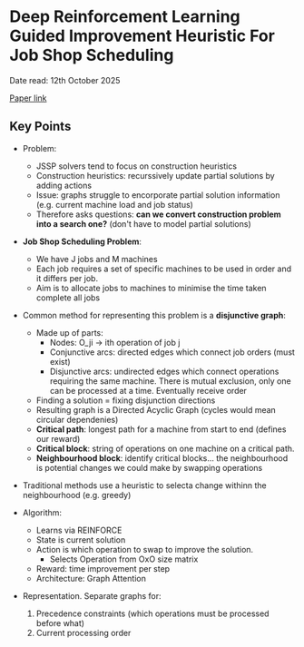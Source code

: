 # Deep Reinforcement Learning Guided Improvement Heuristic For Job Shop Scheduling

Date read: 12th October 2025

[Paper link]()

## Key Points

* Problem:
	* JSSP solvers tend to focus on construction heuristics
	* Construction heuristics: recurssively update partial solutions by adding actions
	* Issue: graphs struggle to encorporate partial solution information (e.g. current machine load and job status)
	* Therefore asks questions: **can we convert construction problem into a search one?** (don't have to model partial solutions)

* **Job Shop Scheduling Problem**:
	* We have J jobs and M machines
	* Each job requires a set of specific machines to be used in order and it differs per job.
	* Aim is to allocate jobs to machines to minimise the time taken complete all jobs

* Common method for representing this problem is a **disjunctive graph**:
	* Made up of parts:
		* Nodes: O_ji -> ith operation of job j
		* Conjunctive arcs: directed edges which connect job orders (must exist)
		* Disjunctive arcs: undirected edges which connect operations requiring the same machine. There is mutual exclusion, only one can be processed at a time. Eventually receive order 
	* Finding a solution = fixing disjunction directions
	* Resulting graph is a Directed Acyclic Graph (cycles would mean circular dependenies)
	* **Critical path**: longest path for a machine from start to end (defines our reward)
	* **Critical block**: string of operations on one machine on a critical path.
	* **Neighbourhood block**: identify critical blocks... the neighbourhood is potential changes we could make by swapping operations


* Traditional methods use a heuristic to selecta change withinn the neighbourhood (e.g. greedy) 

* Algorithm:
	* Learns via REINFORCE
	* State is current solution
	* Action is which operation to swap to improve the solution.
		* Selects Operation from OxO size matrix
	* Reward: time improvement per step
	* Architecture: Graph Attention 

* Representation. Separate graphs for:
	1. Precedence constraints (which operations must be processed before what)
	2. Current processing order
